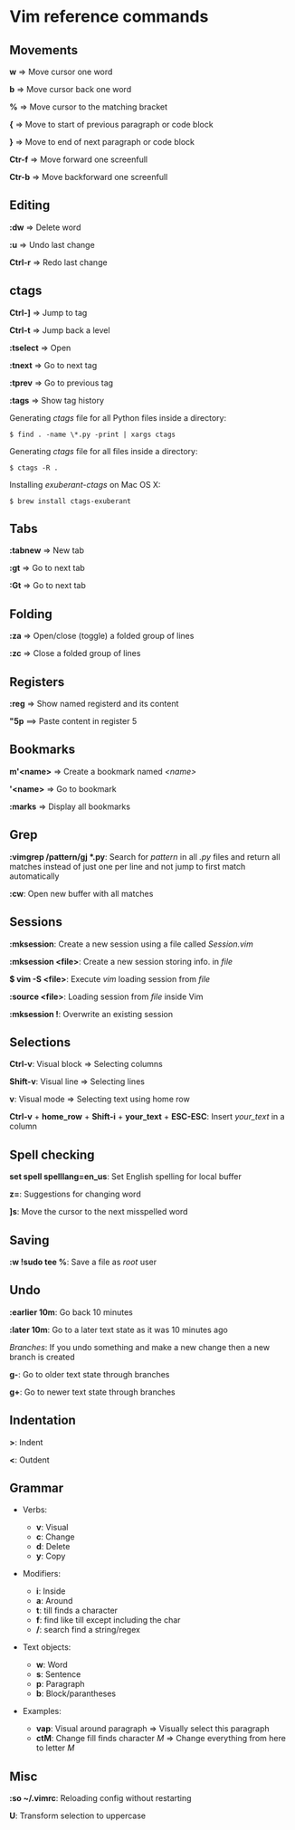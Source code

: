 Vim reference commands
=======================

Movements
---------
**w** => Move cursor one word

**b** => Move cursor back one word

**%** => Move cursor to the matching bracket

**{** => Move to start of previous paragraph or code block

**}** => Move to end of next paragraph or code block

**Ctr-f** => Move forward one screenfull

**Ctr-b** => Move backforward one screenfull


Editing
--------

**:dw** => Delete word

**:u** => Undo last change

**Ctrl-r** => Redo last change


ctags
-----

**Ctrl-]** => Jump to tag

**Ctrl-t** => Jump back a level

**:tselect** => Open

**:tnext** => Go to next tag

**:tprev** => Go to previous tag

**:tags** => Show tag history

Generating *ctags* file for all Python files inside a directory:

    $ find . -name \*.py -print | xargs ctags

Generating *ctags* file for all files inside a directory:

    $ ctags -R .

Installing *exuberant-ctags* on Mac OS X:

    $ brew install ctags-exuberant

Tabs
----

**:tabnew** => New tab

**:gt** => Go to next tab

**:Gt** => Go to next tab


Folding
-------

**:za** => Open/close (toggle) a folded group of lines

**:zc** => Close a folded group of lines


Registers
---------

**:reg** => Show named registerd and its content

**"5p** ==> Paste content in register 5


Bookmarks
---------

**m'\<name\>** => Create a bookmark named *\<name\>*

**'\<name\>** => Go to *<name>* bookmark

**:marks** => Display all bookmarks

Grep
----

**:vimgrep /pattern/gj \*.py**: Search for *pattern* in all *.py* files and return all matches instead of just one per line and not jump to first match automatically

**:cw**: Open new buffer with all matches

Sessions
---------

**:mksession**: Create a new session using a file called *Session.vim*

**:mksession \<file\>**: Create a new session storing info. in *file*

**$ vim -S \<file\>**: Execute *vim* loading session from *file*

**:source \<file\>**: Loading session from *file* inside Vim

**:mksession !**: Overwrite an existing session

Selections
-----------

**Ctrl-v**: Visual block => Selecting columns

**Shift-v**: Visual line => Selecting lines

**v**: Visual mode => Selecting text using home row

**Ctrl-v** + **home_row** + **Shift-i** + **your_text** + **ESC-ESC**: Insert *your_text* in a column

Spell checking
--------------

**set spell spelllang=en_us**: Set English spelling for local buffer

**z=**: Suggestions for changing word

**]s**: Move the cursor to the next misspelled word

Saving
------

**:w !sudo tee %**: Save a file as *root* user

Undo
----

**:earlier 10m**: Go back 10 minutes

**:later 10m**: Go to a later text state as it was 10 minutes ago

*Branches*: If you undo something and make a new change then a new branch is
created

**g-**: Go to older text state through branches

**g+**: Go to newer text state through branches

Indentation
------------

**>**: Indent

**<**: Outdent

Grammar
-------

* Verbs:
    * **v**: Visual
    * **c**: Change
    * **d**: Delete
    * **y**: Copy

* Modifiers:
    * **i**: Inside
    * **a**: Around
    * **t**: till finds a character
    * **f**: find like till except including the char
    * **/**: search find a string/regex

* Text objects:
    * **w**: Word
    * **s**: Sentence
    * **p**: Paragraph
    * **b**: Block/parantheses

* Examples:
    * **vap**: Visual around paragraph => Visually select this paragraph
    * **ctM**: Change fill finds character *M* => Change everything from here to letter *M*


Misc
-----

**:so ~/.vimrc**: Reloading config without restarting

**U**: Transform selection to uppercase
